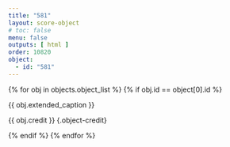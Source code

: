 ```yaml
---
title: "581"
layout: score-object
# toc: false
menu: false
outputs: [ html ]
order: 10820
object:
  - id: "581"
---
```


{% for obj in objects.object_list %}
{% if obj.id == object[0].id %}

{{ obj.extended_caption }}

{{ obj.credit }} {.object-credit}

{% endif %}
{% endfor %}
